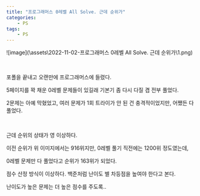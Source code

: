 ```yaml
---
title: "프로그래머스 0레벨 All Solve. 근데 순위가"
categories:
    - PS
tags:
    - PS
---
```


![image](\assets\2022-11-02-프로그래머스 0레벨 All Solve. 근데 순위가\1.png)

<br>

포폴을 끝내고 오랜만에 프로그래머스에 들렸다.

5페이지를 꽉 채운 0레벨 문제들이 있길래 기본기 좀 다시 다질 겸 전부 풀었다.

2문제는 아예 막혔었고, 여러 문제가 1회 트라이가 안 된 건 충격적이었지만, 어쨌든 다 풀었다.

<br>

근데 순위의 상태가 영 이상하다.

이전 순위가 위 이미지에서는 916위지만, 0레벨 풀기 직전에는 1200위 정도였는데,

0레벨 문제만 다 풀었다고 순위가 163위가 되었다.

점수 산정 방식이 이상하다. 백준처럼 난이도 별 차등점을 높여야 한다고 본다.

난이도가 높은 문제는 더 높은 점수를 주도록..